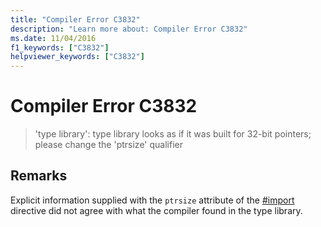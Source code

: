```yaml
---
title: "Compiler Error C3832"
description: "Learn more about: Compiler Error C3832"
ms.date: 11/04/2016
f1_keywords: ["C3832"]
helpviewer_keywords: ["C3832"]
---
```

# Compiler Error C3832

> 'type library': type library looks as if it was built for 32-bit pointers; please change the 'ptrsize' qualifier

## Remarks

Explicit information supplied with the `ptrsize` attribute of the [#import](../../preprocessor/hash-import-directive-cpp.md) directive did not agree with what the compiler found in the type library.

